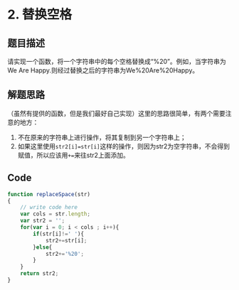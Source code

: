 # 2. 替换空格

## 题目描述

请实现一个函数，将一个字符串中的每个空格替换成“%20”。例如，当字符串为We Are Happy.则经过替换之后的字符串为We%20Are%20Happy。

## 解题思路
（虽然有提供的函数，但是我们最好自己实现）这里的思路很简单，有两个需要注意的地方：
1. 不在原来的字符串上进行操作，将其复制到另一个字符串上；
2. 如果这里使用`str2[i]=str[i]`这样的操作，则因为str2为空字符串，不会得到赋值，所以应该用`+=`来往str2上面添加。

## Code
```javascript
function replaceSpace(str)
{
    // write code here
    var cols = str.length;
    var str2 = '';
    for(var i = 0; i < cols ; i++){
        if(str[i]!=' '){
            str2+=str[i];
        }else{
            str2+='%20';
        }
    }
    return str2;
}
```